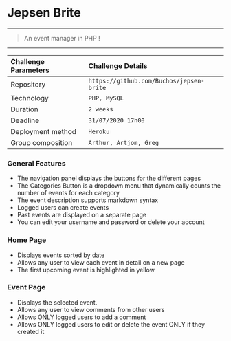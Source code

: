 # Jepsen Brite

***
> An event manager in PHP !
***

|Challenge Parameters  |Challenge Details              |
|:---------------------|:------------------------------|
|Repository            |`https://github.com/Buchos/jepsen-brite`            |
|Technology            |`PHP, MySQL`           |
|Duration              |`2 weeks`                       |
|Deadline              |`31/07/2020 17h00`             |
|Deployment method     |`Heroku`                 |
|Group composition     |`Arthur, Artjom, Greg`                          |

### General Features

* The navigation panel displays the buttons for the different pages 
* The Categories Button is a dropdown menu that dynamically counts the number of events for each category
* The event description supports markdown syntax
* Logged users can create events
* Past events are displayed on a separate page
* You can edit your username and password or delete your account

### Home Page

* Displays events sorted by date
* Allows any user to view each event in detail on a new page
* The first upcoming event is highlighted in yellow

### Event Page

* Displays the selected event.  
* Allows any user to view comments from other users
* Allows ONLY logged users to add a comment
* Allows ONLY logged users to edit or delete the event ONLY if they created it